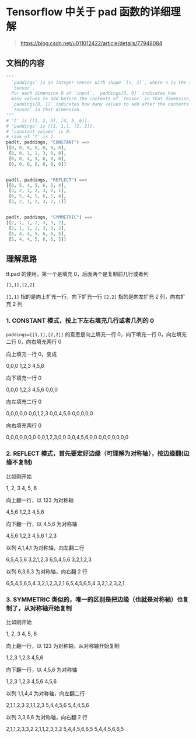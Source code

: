 # Tensorflow 中关于 pad 函数的详细理解

> <https://blog.csdn.net/u011012422/article/details/77948084>

## 文档的内容

```python
"""
  `paddings` is an integer tensor with shape `[n, 2]`, where n is the rank of
  `tensor`.
  For each dimension D of `input`, `paddings[D, 0]` indicates how
  many values to add before the contents of `tensor` in that dimension, and
  `paddings[D, 1]` indicates how many values to add after the contents of
  `tensor` in that dimension.
"""
# 't' is [[1, 2, 3], [4, 5, 6]].
# 'paddings' is [[1, 1,], [2, 2]].
# 'constant_values' is 0.
# rank of 't' is 2.
pad(t, paddings, "CONSTANT") ==>
[[0, 0, 0, 0, 0, 0, 0],
 [0, 0, 1, 2, 3, 0, 0],
 [0, 0, 4, 5, 6, 0, 0],
 [0, 0, 0, 0, 0, 0, 0]]


pad(t, paddings, "REFLECT") ==>
[[6, 5, 4, 5, 6, 5, 4],
 [3, 2, 1, 2, 3, 2, 1],
 [6, 5, 4, 5, 6, 5, 4],
 [3, 2, 1, 2, 3, 2, 1]]


pad(t, paddings, "SYMMETRIC") ==>
[[2, 1, 1, 2, 3, 3, 2],
 [2, 1, 1, 2, 3, 3, 2],
 [5, 4, 4, 5, 6, 6, 5],
 [5, 4, 4, 5, 6, 6, 5]]
```

## 理解思路

tf.pad 的使用，第一个是填充 0，后面两个是复制前几行或者列

`[1,1],[2,2]`

`[1,1]` 指的是向上扩充一行，向下扩充一行
`[2,2]` 指的是向左扩充 2 列，向右扩充 2 列

### 1. CONSTANT 模式，按上下左右填充几行或者几列的 0

`paddings=[[1,1],[2,2]]` 的意思是向上填充一行 0，向下填充一行 0，向左填充二行 0，向右填充两行 0

向上填充一行 0，变成

0,0,0
1,2,3
4,5,6

向下填充一行 0

0,0,0
1,2,3
4,5,6
0,0,0

向左填充二行 0

0,0,0,0,0
0,0,1,2,3
0,0,4,5,6
0,0,0,0,0

向右填充两行 0

0,0,0,0,0,0,0
0,0,1,2,3,0,0
0,0,4,5,6,0,0
0,0,0,0,0,0,0

### 2. REFLECT 模式，首先要定好边缘（可理解为对称轴），按边缘翻(边缘不复制)

比如刚开始

1, 2, 3
4, 5, 6

向上翻一行，以 123 为对称轴

4,5,6
1,2,3
4,5,6

向下翻一行，以 4,5,6 为对称轴

4,5,6
1,2,3
4,5,6
1,2,3

以列 4,1,4,1 为对称轴，向左翻二行

6,5,4,5,6
3,2,1,2,3
6,5,4,5,6
3,2,1,2,3

以列 6,3,6,3 为对称轴，向右翻 2 行

6,5,4,5,6,5,4
3,2,1,2,3,2,1
6,5,4,5,6,5,4
3,2,1,2,3,2,1

### 3. SYMMETRIC 类似的，唯一的区别是把边缘（也就是对称轴）也复制了，从对称轴开始复制

比如刚开始

1, 2, 3
4, 5, 6

向上翻一行，以 123 为对称轴，从对称轴开始复制

1,2,3
1,2,3
4,5,6

向下翻一行，以 4,5,6 为对称轴

1,2,3
1,2,3
4,5,6
4,5,6

以列 1,1,4,4 为对称轴，向左翻二行

2,1,1,2,3
2,1,1,2,3
5,4,4,5,6
5,4,4,5,6

以列 3,3,6,6 为对称轴，向右翻 2 行

2,1,1,2,3,3,2
2,1,1,2,3,3,2
5,4,4,5,6,6,5
5,4,4,5,6,6,5
